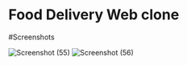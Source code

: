 # Food Delivery Web clone

#Screenshots

![Screenshot (55)](https://github.com/user-attachments/assets/ff29c549-264d-4046-88ce-bdd8dabf7ddf)
![Screenshot (56)](https://github.com/user-attachments/assets/4bab0074-e5e7-44e6-ae19-d49b82107074)
